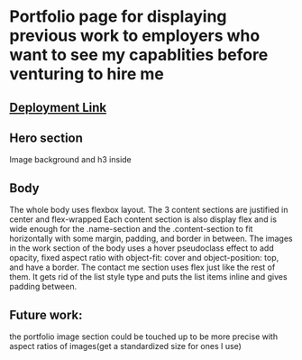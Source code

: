 # Portfolio page for displaying previous work to employers who want to see my capablities before venturing to hire me

## [Deployment Link](https://willrcline.github.io/Portfolio/)

## Hero section 
Image background and h3 inside

## Body
The whole body uses flexbox layout.
The 3 content sections are justified in center and flex-wrapped
Each content section is also display flex and is wide enough for the .name-section and the .content-section to fit horizontally with some margin, padding, and border in between.
The images in the work section of the body uses a hover pseudoclass effect to add opacity, fixed aspect ratio with object-fit: cover and object-position: top, and have a border.
The contact me section uses flex just like the rest of them. It gets rid of the list style type and puts the list items inline and gives padding between.


## Future work:
the portfolio image section could be touched up to be more precise with aspect ratios of images(get a standardized size for ones I use)